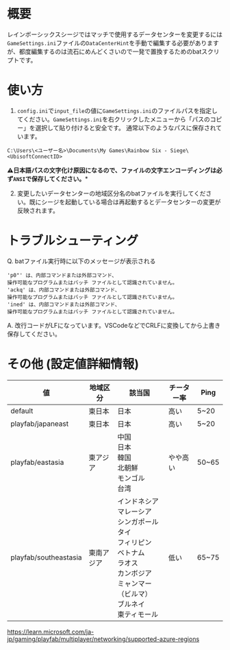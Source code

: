# 概要
レインボーシックスシージではマッチで使用するデータセンターを変更するには`GameSettings.ini`ファイルの`DataCenterHint`を手動で編集する必要がありますが、都度編集するのは流石にめんどくさいので一発で置換するためのbatスクリプトです。

# 使い方
1. `config.ini`で`input_file`の値に`GameSettings.ini`のファイルパスを指定してください。`GameSettings.ini`を右クリックしたメニューから「パスのコピー」を選択して貼り付けると安全です。
通常以下のようなパスに保存されています。
```
C:\Users\<ユーザー名>\Documents\My Games\Rainbow Six - Siege\<UbisoftConnectID>
```
**⚠日本語パスの文字化け原因になるので、ファイルの文字エンコーディングは必ず`ANSI`で保存してください。***

2. 変更したいデータセンターの地域区分名のbatファイルを実行してください。既にシージを起動している場合は再起動するとデータセンターの変更が反映されます。

# トラブルシューティング
Q. batファイル実行時に以下のメッセージが表示される
```
'p0"' は、内部コマンドまたは外部コマンド、
操作可能なプログラムまたはバッチ ファイルとして認識されていません。
'ackq' は、内部コマンドまたは外部コマンド、
操作可能なプログラムまたはバッチ ファイルとして認識されていません。
'ined' は、内部コマンドまたは外部コマンド、
操作可能なプログラムまたはバッチ ファイルとして認識されていません。
```
A. 改行コードがLFになっています。VSCodeなどでCRLFに変換してから上書き保存してください。

# その他 (設定値詳細情報)
| 値                    | 地域区分   | 該当国                                                                                                                                                   | チーター率 | Ping  | 
| --------------------- | ---------- | -------------------------------------------------------------------------------------------------------------------------------------------------------- | ---------- | ----- | 
| default               | 東日本     | 日本                                                                                                                                                     | 高い       | 5~20  | 
| playfab/japaneast     | 東日本     | 日本                                                                                                                                                     | 高い       | 5~20  | 
| playfab/eastasia      | 東アジア   | 中国<br>日本<br>韓国<br>北朝鮮<br>モンゴル<br>台湾                                                                                                       | やや高い   | 50~65 | 
| playfab/southeastasia | 東南アジア | インドネシア<br>マレーシア<br>シンガポール<br>タイ<br>フィリピン<br>ベトナム<br>ラオス<br>カンボジア<br>ミャンマー（ビルマ）<br>ブルネイ<br>東ティモール | 低い       | 65~75 | 

https://learn.microsoft.com/ja-jp/gaming/playfab/multiplayer/networking/supported-azure-regions
